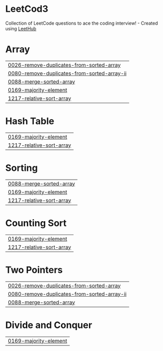 # LeetCod3
Collection of LeetCode questions to ace the coding interview! - Created using [LeetHub](https://github.com/QasimWani/LeetHub)


# Array
|  |
| ------- |
| [0026-remove-duplicates-from-sorted-array](https://github.com/joserafaelSH/LeetCod3/tree/master/0026-remove-duplicates-from-sorted-array) |
| [0080-remove-duplicates-from-sorted-array-ii](https://github.com/joserafaelSH/LeetCod3/tree/master/0080-remove-duplicates-from-sorted-array-ii) |
| [0088-merge-sorted-array](https://github.com/joserafaelSH/LeetCod3/tree/master/0088-merge-sorted-array) |
| [0169-majority-element](https://github.com/joserafaelSH/LeetCod3/tree/master/0169-majority-element) |
| [1217-relative-sort-array](https://github.com/joserafaelSH/LeetCod3/tree/master/1217-relative-sort-array) |
# Hash Table
|  |
| ------- |
| [0169-majority-element](https://github.com/joserafaelSH/LeetCod3/tree/master/0169-majority-element) |
| [1217-relative-sort-array](https://github.com/joserafaelSH/LeetCod3/tree/master/1217-relative-sort-array) |
# Sorting
|  |
| ------- |
| [0088-merge-sorted-array](https://github.com/joserafaelSH/LeetCod3/tree/master/0088-merge-sorted-array) |
| [0169-majority-element](https://github.com/joserafaelSH/LeetCod3/tree/master/0169-majority-element) |
| [1217-relative-sort-array](https://github.com/joserafaelSH/LeetCod3/tree/master/1217-relative-sort-array) |
# Counting Sort
|  |
| ------- |
| [0169-majority-element](https://github.com/joserafaelSH/LeetCod3/tree/master/0169-majority-element) |
| [1217-relative-sort-array](https://github.com/joserafaelSH/LeetCod3/tree/master/1217-relative-sort-array) |
# Two Pointers
|  |
| ------- |
| [0026-remove-duplicates-from-sorted-array](https://github.com/joserafaelSH/LeetCod3/tree/master/0026-remove-duplicates-from-sorted-array) |
| [0080-remove-duplicates-from-sorted-array-ii](https://github.com/joserafaelSH/LeetCod3/tree/master/0080-remove-duplicates-from-sorted-array-ii) |
| [0088-merge-sorted-array](https://github.com/joserafaelSH/LeetCod3/tree/master/0088-merge-sorted-array) |
# Divide and Conquer
|  |
| ------- |
| [0169-majority-element](https://github.com/joserafaelSH/LeetCod3/tree/master/0169-majority-element) |